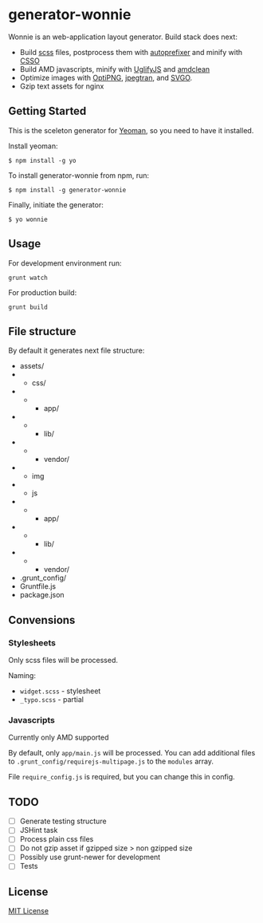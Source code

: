 # generator-wonnie

Wonnie is an web-application layout generator. Build stack does next:

- Build [scss](http://sass-lang.com/) files, postprocess them with [autoprefixer](https://github.com/ai/autoprefixer) and minify with [CSSO](http://bem.info/tools/csso/)
- Build AMD javascripts, minify with [UglifyJS](https://github.com/mishoo/UglifyJS2) and [amdclean](https://github.com/gfranko/amdclean)
- Optimize images with [OptiPNG](http://optipng.sourceforge.net), [jpegtran](http://jpegclub.org/jpegtran/), and [SVGO](https://github.com/svg/svgo).
- Gzip text assets for nginx

## Getting Started

This is the sceleton generator for [Yeoman](http://yeoman.io), so you need to have it installed.

Install yeoman:

```
$ npm install -g yo
```

To install generator-wonnie from npm, run:

```
$ npm install -g generator-wonnie
```

Finally, initiate the generator:

```
$ yo wonnie
```

## Usage

For development environment run:

```
grunt watch
```

For production build:

```
grunt build
```

## File structure

By default it generates next file structure:

- assets/
- - css/
- - - app/
- - - lib/
- - - vendor/
- - img
- - js
- - - app/
- - - lib/
- - - vendor/
- .grunt_config/
- Gruntfile.js
- package.json

## Convensions

### Stylesheets

Only scss files will be processed.

Naming:

- `widget.scss` - stylesheet
- `_typo.scss` - partial

### Javascripts

Currently only AMD supported

By default, only `app/main.js` will be processed. You can add additional files to `.grunt_config/requirejs-multipage.js` to the `modules` array.

File `require_config.js` is required, but you can change this in config.

## TODO

- [ ] Generate testing structure
- [ ] JSHint task
- [ ] Process plain css files
- [ ] Do not gzip asset if gzipped size > non gzipped size
- [ ] Possibly use grunt-newer for development
- [ ] Tests

## License

[MIT License](http://en.wikipedia.org/wiki/MIT_License)
